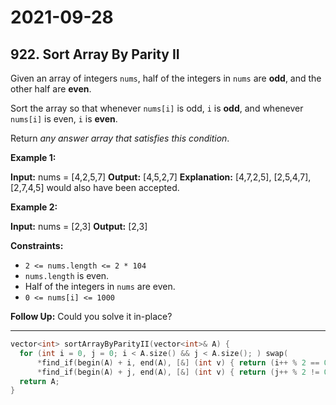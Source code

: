 # 2021-09-28

## 922. Sort Array By Parity II

Given an array of integers `nums`, half of the integers in `nums` are **odd**, and the other half are **even**.

Sort the array so that whenever `nums[i]` is odd, `i` is **odd**, and whenever `nums[i]` is even, `i` is **even**.

Return _any answer array that satisfies this condition_.

**Example 1:**

**Input:** nums = \[4,2,5,7\]
**Output:** \[4,5,2,7\]
**Explanation:** \[4,7,2,5\], \[2,5,4,7\], \[2,7,4,5\] would also have been accepted.

**Example 2:**

**Input:** nums = \[2,3\]
**Output:** \[2,3\]

**Constraints:**

- `2 <= nums.length <= 2 * 104`
- `nums.length` is even.
- Half of the integers in `nums` are even.
- `0 <= nums[i] <= 1000`

**Follow Up:** Could you solve it in-place?

---

```c++
vector<int> sortArrayByParityII(vector<int>& A) {
  for (int i = 0, j = 0; i < A.size() && j < A.size(); ) swap(
      *find_if(begin(A) + i, end(A), [&] (int v) { return (i++ % 2 == 0 && v % 2 != 0) || i == A.size(); }),
      *find_if(begin(A) + j, end(A), [&] (int v) { return (j++ % 2 != 0 && v % 2 == 0) || j == A.size(); }));
  return A;
}
```
